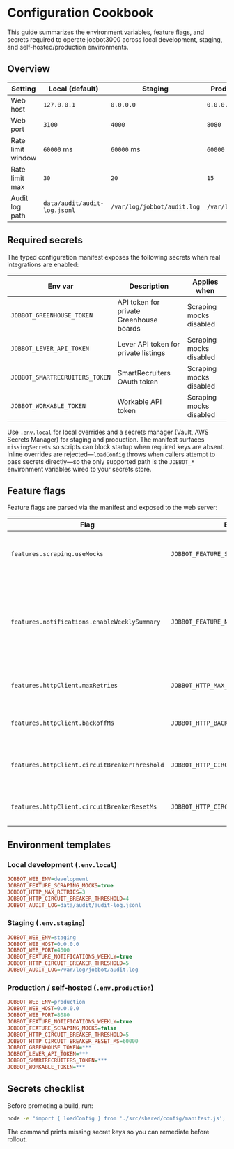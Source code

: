 # Configuration Cookbook

This guide summarizes the environment variables, feature flags, and secrets required to operate
jobbot3000 across local development, staging, and self-hosted/production environments.

## Overview

| Setting           | Local (default)              | Staging                     | Production/Self-hosted      |
| ----------------- | ---------------------------- | --------------------------- | --------------------------- |
| Web host          | `127.0.0.1`                  | `0.0.0.0`                   | `0.0.0.0`                   |
| Web port          | `3100`                       | `4000`                      | `8080`                      |
| Rate limit window | `60000` ms                   | `60000` ms                  | `60000` ms                  |
| Rate limit max    | `30`                         | `20`                        | `15`                        |
| Audit log path    | `data/audit/audit-log.jsonl` | `/var/log/jobbot/audit.log` | `/var/log/jobbot/audit.log` |

## Required secrets

The typed configuration manifest exposes the following secrets when real integrations are enabled:

| Env var                        | Description                             | Applies when            |
| ------------------------------ | --------------------------------------- | ----------------------- |
| `JOBBOT_GREENHOUSE_TOKEN`      | API token for private Greenhouse boards | Scraping mocks disabled |
| `JOBBOT_LEVER_API_TOKEN`       | Lever API token for private listings    | Scraping mocks disabled |
| `JOBBOT_SMARTRECRUITERS_TOKEN` | SmartRecruiters OAuth token             | Scraping mocks disabled |
| `JOBBOT_WORKABLE_TOKEN`        | Workable API token                      | Scraping mocks disabled |

Use `.env.local` for local overrides and a secrets manager (Vault, AWS Secrets Manager) for staging and
production. The manifest surfaces `missingSecrets` so scripts can block startup when required keys are
absent. Inline overrides are rejected—`loadConfig` throws when callers attempt to
pass secrets directly—so the only supported path is the `JOBBOT_*` environment
variables wired to your secrets store.

## Feature flags

Feature flags are parsed via the manifest and exposed to the web server:

| Flag                                          | Env var                                 | Description                                                                            |
| --------------------------------------------- | --------------------------------------- | -------------------------------------------------------------------------------------- |
| `features.scraping.useMocks`                  | `JOBBOT_FEATURE_SCRAPING_MOCKS`         | Swap real ATS adapters with test doubles                                               |
| `features.notifications.enableWeeklySummary`  | `JOBBOT_FEATURE_NOTIFICATIONS_WEEKLY`   | Toggle weekly digest generation; disabled state blocks CLI and scheduled weekly emails |
| `features.httpClient.maxRetries`              | `JOBBOT_HTTP_MAX_RETRIES`               | Override global HTTP retry attempts                                                    |
| `features.httpClient.backoffMs`               | `JOBBOT_HTTP_BACKOFF_MS`                | Override base backoff delay                                                            |
| `features.httpClient.circuitBreakerThreshold` | `JOBBOT_HTTP_CIRCUIT_BREAKER_THRESHOLD` | Trip the circuit after _n_ consecutive failures                                        |
| `features.httpClient.circuitBreakerResetMs`   | `JOBBOT_HTTP_CIRCUIT_BREAKER_RESET_MS`  | Reset window after failures                                                            |

## Environment templates

### Local development (`.env.local`)

```ini
JOBBOT_WEB_ENV=development
JOBBOT_FEATURE_SCRAPING_MOCKS=true
JOBBOT_HTTP_MAX_RETRIES=3
JOBBOT_HTTP_CIRCUIT_BREAKER_THRESHOLD=4
JOBBOT_AUDIT_LOG=data/audit/audit-log.jsonl
```

### Staging (`.env.staging`)

```ini
JOBBOT_WEB_ENV=staging
JOBBOT_WEB_HOST=0.0.0.0
JOBBOT_WEB_PORT=4000
JOBBOT_FEATURE_NOTIFICATIONS_WEEKLY=true
JOBBOT_HTTP_CIRCUIT_BREAKER_THRESHOLD=5
JOBBOT_AUDIT_LOG=/var/log/jobbot/audit.log
```

### Production / self-hosted (`.env.production`)

```ini
JOBBOT_WEB_ENV=production
JOBBOT_WEB_HOST=0.0.0.0
JOBBOT_WEB_PORT=8080
JOBBOT_FEATURE_NOTIFICATIONS_WEEKLY=true
JOBBOT_FEATURE_SCRAPING_MOCKS=false
JOBBOT_HTTP_CIRCUIT_BREAKER_THRESHOLD=5
JOBBOT_HTTP_CIRCUIT_BREAKER_RESET_MS=60000
JOBBOT_GREENHOUSE_TOKEN=***
JOBBOT_LEVER_API_TOKEN=***
JOBBOT_SMARTRECRUITERS_TOKEN=***
JOBBOT_WORKABLE_TOKEN=***
```

## Secrets checklist

Before promoting a build, run:

```bash
node -e "import { loadConfig } from './src/shared/config/manifest.js'; console.log(loadConfig().missingSecrets);"
```

The command prints missing secret keys so you can remediate before rollout.

